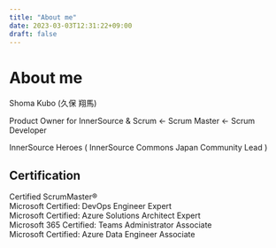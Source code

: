 ```yaml
---
title: "About me"
date: 2023-03-03T12:31:22+09:00
draft: false
---
```


# About me
Shoma Kubo (久保 翔馬)

Product Owner for InnerSource & Scrum  ← Scrum Master ← Scrum Developer

InnerSource Heroes ( InnerSource Commons Japan Community Lead )


## Certification

Certified ScrumMaster®  
Microsoft Certified: DevOps Engineer Expert  
Microsoft Certified: Azure Solutions Architect Expert  
Microsoft 365 Certified: Teams Administrator Associate  
Microsoft Certified: Azure Data Engineer Associate  